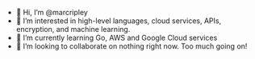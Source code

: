 - 👋 Hi, I’m @marcripley
- 👀 I’m interested in high-level languages, cloud services, APIs, encryption, and machine learning.
- 🌱 I’m currently learning Go, AWS and Google Cloud services
- 💞️ I’m looking to collaborate on nothing right now. Too much going on!

<!---
marcripley/marcripley is a ✨ special ✨ repository because its `README.md` (this file) appears on your GitHub profile.
You can click the Preview link to take a look at your changes.
--->
